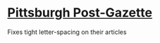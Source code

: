 # [Pittsburgh Post-Gazette](http://www.post-gazette.com/)
Fixes tight letter-spacing on their articles
